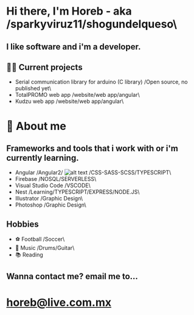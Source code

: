 # Hi there, I'm Horeb - aka /sparkyviruz11\/shogundelqueso\

## I like software and i'm a developer.

## 👨‍💻 Current projects

- Serial communication library for arduino (C library) /Open source, no published yet\
- TotalPROMO web app /website\/web app\/angular\
- Kudzu web app /website\/web app\/angular\

# 🤠 About me

## Frameworks and tools that i work with or i'm currently learning.

- Angular /Angular2\/ ![alt text](https://cdn.worldvectorlogo.com/logos/html5.svg) \/CSS-SASS-SCSS\/TYPESCRIPT\
- Firebase /NOSQL\/SERVERLESS\
- Visual Studio Code /VSCODE\
- Nest /Learning\/TYPESCRIPT\/EXPRESS\/NODE.JS\
- Illustrator /Graphic Design\
- Photoshop /Graphic Design\

## Hobbies

- ⚽ Football /Soccer\
- 🎸 Music /Drums\/Guitar\
- 📚 Reading

## Wanna contact me? email me to...
# horeb@live.com.mx